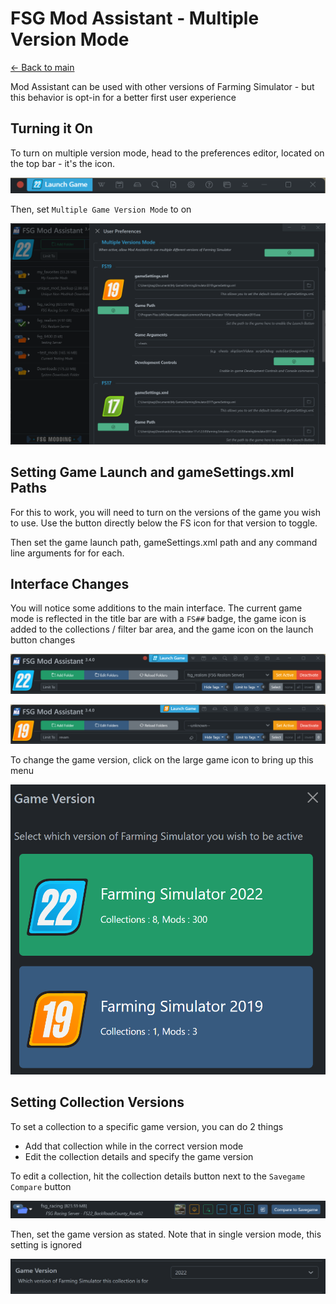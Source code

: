 # FSG Mod Assistant - Multiple Version Mode

[← Back to main](index.html)

Mod Assistant can be used with other versions of Farming Simulator - but this behavior is opt-in for a better first user experience

## Turning it On

To turn on multiple version mode, head to the preferences editor, located on the top bar - it's the <i class="bi bi-gear"></i> icon.

![prefs](img340/main-window-part-top-bar.png)

Then, set `Multiple Game Version Mode` to on

![prefs](img340/pref-game-multi.png)

## Setting Game Launch and gameSettings.xml Paths

For this to work, you will need to turn on the versions of the game you wish to use.  Use the button directly below the FS icon for that version to toggle.

Then set the game launch path, gameSettings.xml path and any command line arguments for for each.

## Interface Changes

You will notice some additions to the main interface.  The current game mode is reflected in the title bar are with a `FS##` badge, the game icon is added to the collections / filter bar area, and the game icon on the launch button changes

![prefs](img340/multi-mode-22.png)

![prefs](img340/multi-mode-19.png)

To change the game version, click on the large game icon to bring up this menu

![prefs](img340/game-version.png)

## Setting Collection Versions

To set a collection to a specific game version, you can do 2 things

- Add that collection while in the correct version mode
- Edit the collection details and specify the game version

To edit a collection, hit the collection details button next to the `Savegame Compare` button

![coll version](img340/collection-entry.png)

Then, set the game version as stated.  Note that in single version mode, this setting is ignored

![coll version](img340/collect-detail-version.png)

